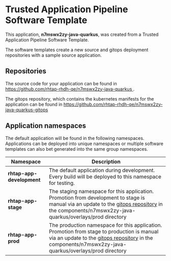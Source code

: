 # Trusted Application Pipeline Software Template

This application, **n7mswx2zy-java-quarkus**, was created from a Trusted Application Pipeline Software Template.

The software templates create a new source and gitops deployment repositories with a sample source application. 

## Repositories

The source code for your application can be found in [https://github.com/rhtap-rhdh-qe/n7mswx2zy-java-quarkus ](https://github.com/rhtap-rhdh-qe/n7mswx2zy-java-quarkus ).
 
The gitops repository, which contains the kubernetes manifests for the application can be found in 
[https://github.com/rhtap-rhdh-qe/n7mswx2zy-java-quarkus-gitops ](https://github.com/rhtap-rhdh-qe/n7mswx2zy-java-quarkus-gitops ) 

## Application namespaces 

The default application will be found in the following namespaces. Applications can be deployed into unique namespaces or multiple software templates can also bet generated into the same group namespaces.  

|  Namespace   |  Description   |  
| -------- | -------- |   
| **rhtap-app-development** | The default application during development. Every build will be deployed to this namespace for testing. | 
| **rhtap-app-stage** | The staging namespace for this application. Promotion from development to stage is manual via an update to the [gitops repository](https://github.com/rhtap-rhdh-qe/n7mswx2zy-java-quarkus-gitops ) in the components/n7mswx2zy-java-quarkus/overlays/prod directory |  
| **rhtap-app-prod** | The production namespace for this application. Promotion from stage to production is manual via an update to the [gitops repository](https://github.com/rhtap-rhdh-qe/n7mswx2zy-java-quarkus-gitops ) in the components/n7mswx2zy-java-quarkus/overlays/prod directory | 